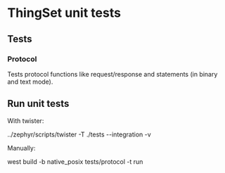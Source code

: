 # ThingSet unit tests

## Tests

### Protocol

Tests protocol functions like request/response and statements (in binary and text mode).

## Run unit tests

With twister:

../zephyr/scripts/twister -T ./tests --integration -v

Manually:

west build -b native_posix tests/protocol -t run
